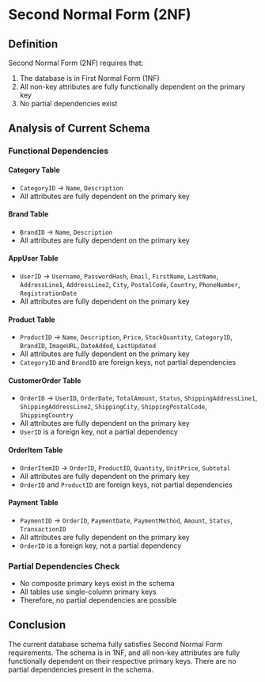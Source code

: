 # Second Normal Form (2NF)

## Definition
Second Normal Form (2NF) requires that:
1. The database is in First Normal Form (1NF)
2. All non-key attributes are fully functionally dependent on the primary key
3. No partial dependencies exist

## Analysis of Current Schema

### Functional Dependencies

#### Category Table
- `CategoryID` → `Name`, `Description`
- All attributes are fully dependent on the primary key

#### Brand Table
- `BrandID` → `Name`, `Description`
- All attributes are fully dependent on the primary key

#### AppUser Table
- `UserID` → `Username`, `PasswordHash`, `Email`, `FirstName`, `LastName`, `AddressLine1`, `AddressLine2`, `City`, `PostalCode`, `Country`, `PhoneNumber`, `RegistrationDate`
- All attributes are fully dependent on the primary key

#### Product Table
- `ProductID` → `Name`, `Description`, `Price`, `StockQuantity`, `CategoryID`, `BrandID`, `ImageURL`, `DateAdded`, `LastUpdated`
- All attributes are fully dependent on the primary key
- `CategoryID` and `BrandID` are foreign keys, not partial dependencies

#### CustomerOrder Table
- `OrderID` → `UserID`, `OrderDate`, `TotalAmount`, `Status`, `ShippingAddressLine1`, `ShippingAddressLine2`, `ShippingCity`, `ShippingPostalCode`, `ShippingCountry`
- All attributes are fully dependent on the primary key
- `UserID` is a foreign key, not a partial dependency

#### OrderItem Table
- `OrderItemID` → `OrderID`, `ProductID`, `Quantity`, `UnitPrice`, `Subtotal`
- All attributes are fully dependent on the primary key
- `OrderID` and `ProductID` are foreign keys, not partial dependencies

#### Payment Table
- `PaymentID` → `OrderID`, `PaymentDate`, `PaymentMethod`, `Amount`, `Status`, `TransactionID`
- All attributes are fully dependent on the primary key
- `OrderID` is a foreign key, not a partial dependency

### Partial Dependencies Check
- No composite primary keys exist in the schema
- All tables use single-column primary keys
- Therefore, no partial dependencies are possible

## Conclusion
The current database schema fully satisfies Second Normal Form requirements. The schema is in 1NF, and all non-key attributes are fully functionally dependent on their respective primary keys. There are no partial dependencies present in the schema.
